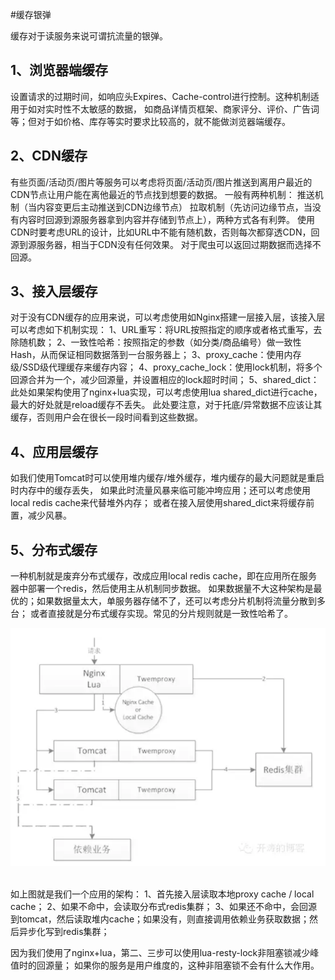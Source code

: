 #缓存银弹

缓存对于读服务来说可谓抗流量的银弹。

## 1、浏览器端缓存
设置请求的过期时间，如响应头Expires、Cache-control进行控制。这种机制适用于如对实时性不太敏感的数据，
如商品详情页框架、商家评分、评价、广告词等；但对于如价格、库存等实时要求比较高的，就不能做浏览器端缓存。

## 2、CDN缓存
有些页面/活动页/图片等服务可以考虑将页面/活动页/图片推送到离用户最近的CDN节点让用户能在离他最近的节点找到想要的数据。
一般有两种机制：
推送机制（当内容变更后主动推送到CDN边缘节点）
拉取机制（先访问边缘节点，当没有内容时回源到源服务器拿到内容并存储到节点上），两种方式各有利弊。 
使用CDN时要考虑URL的设计，比如URL中不能有随机数，否则每次都穿透CDN，回源到源服务器，相当于CDN没有任何效果。
对于爬虫可以返回过期数据而选择不回源。

## 3、接入层缓存
对于没有CDN缓存的应用来说，可以考虑使用如Nginx搭建一层接入层，该接入层可以考虑如下机制实现：
1、URL重写：将URL按照指定的顺序或者格式重写，去除随机数；
2、一致性哈希：按照指定的参数（如分类/商品编号）做一致性Hash，从而保证相同数据落到一台服务器上；
3、proxy_cache：使用内存级/SSD级代理缓存来缓存内容；
4、proxy_cache_lock：使用lock机制，将多个回源合并为一个，减少回源量，并设置相应的lock超时时间；
5、shared_dict：此处如果架构使用了nginx+lua实现，可以考虑使用lua shared_dict进行cache，最大的好处就是reload缓存不丢失。
此处要注意，对于托底/异常数据不应该让其缓存，否则用户会在很长一段时间看到这些数据。

## 4、应用层缓存
如我们使用Tomcat时可以使用堆内缓存/堆外缓存，堆内缓存的最大问题就是重启时内存中的缓存丢失，
如果此时流量风暴来临可能冲垮应用；还可以考虑使用local redis cache来代替堆外内存；
或者在接入层使用shared_dict来将缓存前置，减少风暴。

## 5、分布式缓存
一种机制就是废弃分布式缓存，改成应用local redis cache，即在应用所在服务器中部署一个redis，然后使用主从机制同步数据。
如果数据量不大这种架构是最优的；如果数据量太大，单服务器存储不了，还可以考虑分片机制将流量分散到多台；
或者直接就是分布式缓存实现。常见的分片规则就是一致性哈希了。
<div align="center"> <img src="../../pics/分布式缓存.png"/> </div><br>


如上图就是我们一个应用的架构：
1、首先接入层读取本地proxy cache / local cache；
2、如果不命中，会读取分布式redis集群；
3、如果还不命中，会回源到tomcat，然后读取堆内cache；如果没有，则直接调用依赖业务获取数据；然后异步化写到redis集群；

因为我们使用了nginx+lua，第二、三步可以使用lua-resty-lock非阻塞锁减少峰值时的回源量；
如果你的服务是用户维度的，这种非阻塞锁不会有什么大作用。